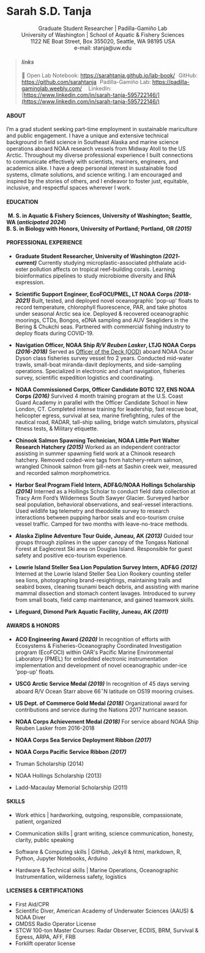 # Sarah S.D. Tanja 

<div style="text-align:center"> Graduate Student Researcher | Padilla-Gamiño Lab </div>
<div style="text-align:center">University of Washington | School of Aquatic & Fishery Sciences</div>
<div style="text-align:center">1122 NE Boat Street, Box 355020, Seattle, WA 98195 USA</div>
<div style="text-align:center">e-mail: stanja@uw.edu</div>

> #### *links*
>
> :notebook: Open Lab Notebook: https://sarahtanja.github.io/lab-book/
> <img src="C:\Users\Minerva\Documents\GitHub\lab-book\assets\images\githuboctocat.svg" style="zoom:9%;" /> GitHub: https://github.com/sarahtanja
> <img src="C:\Users\Minerva\Documents\GitHub\lab-book\assets\images\coral-icon" style="zoom:8%;"/>  Padilla-Gamiño Lab: https://padilla-gaminolab.weebly.com/
> <img src="https://cdn-icons-png.flaticon.com/512/174/174857.png" alt="Linkedin - Free social media icons" style="zoom:4%;" />  LinkedIn: [https://www.linkedin.com/in/sarah-tanja-595722146/](https://www.linkedin.com/in/sarah-tanja-595722146/)



#### ABOUT 

I’m a grad student seeking part-time employment in sustainable mariculture and public engagement. I have a unique and extensive technical background in field science in Southeast Alaska and marine science operations aboard NOAA research vessels from Midway Atoll to the US Arctic. Throughout my diverse professional experience I built connections to communicate effectively with scientists, mariners, engineers, and academics alike. I have a deep personal interest in sustainable food systems, climate solutions, and science writing.  I am encouraged and inspired by the stories of others, and I endeavor to foster just, equitable, inclusive, and respectful spaces wherever I work. 


#### EDUCATION

​		**M. S. in Aquatic & Fishery Sciences, University of Washington; Seattle, WA (*anticipated 2024*)**   						
​		**B. S. in Biology with Honors, University of Portland; Portland, OR *(2015)*** 



#### PROFESSIONAL EXPERIENCE

- **Graduate Student Researcher, University of Washington *(2021- current)***
	Currently studying microplastic-associated phthalate acid-ester pollution affects on tropical reef-building corals. Learning bioinformatics pipelines to study microbiome diversity and RNA expression.
	
- **Scientific Support Engineer, EcoFOCI/PMEL, LT NOAA Corps *(2018-2021)***
	Built, tested, and deployed novel oceanographic 'pop-up' floats to record temperature, chlorophyll fluorescence, PAR, and take photos under seasonal Arctic sea ice.  Deployed & recovered oceanographic moorings, CTDs, Bongos, eDNA sampling and AUV Seagliders in the Bering & Chukchi seas. Partnered with commercial fishing industry to deploy floats during COVID-19. 
	
- **Navigation Officer, NOAA Ship *R/V Reuben Lasker*, LTJG NOAA Corps *(2016-2018)***
	Served as [Officer of the Deck (OOD)](https://en.wikipedia.org/wiki/Officer_of_the_deck) aboard NOAA Oscar Dyson class fisheries survey vessel fro 2 years. Conducted mid-water trawls, small-boat miranda-davit deployments, and side-sampling operations. Specialized in electronic and chart navigation, fisheries survey, scientific expedition logistics and coordinating. 
	
- **NOAA Commissioned Corps, Officer Candidate BOTC 127, ENS NOAA Corps *(2016)***
	Survived 4 month training program at the U.S. Coast Guard Academy in parallel with the Officer Candidate School in New London, CT. Completed intense training for leadership, fast rescue boat, helicopter egress, survival at sea, marine firefighting, rules of the nautical road, RADAR,  tall-ship sailing,  bridge watch simulators, physical fitness tests, & Military etiquette.
	
- **Chinook Salmon Spawning Technician, NOAA Little Port Walter Research Hatchery *(2015)***
	Worked as an independent contractor assisting in summer spawning field work at a Chinook research hatchery. Removed coded-wire tags from hatchery-return salmon, wrangled Chinook salmon from gill-nets at Sashin creek weir, measured and recorded salmon morphometrics.
	
- **Harbor Seal Program Field Intern,  ADF&G/NOAA Hollings Scholarship *(2014)***
	Interned as a Hollings Scholar to conduct field data collection at Tracy Arm Ford’s Wilderness South Sawyer Glacier. Surveyed harbor seal population, behavioral observations, and seal-vessel interactions.  Used wildlife tag telemetry and theodolite survey to research interactions between pupping harbor seals and eco-tourism cruise vessel traffic. Camped for two months with leave-no-trace methods.  
	
- **Alaska Zipline Adventure Tour Guide, Juneau, AK *(2013)***
	Guided tour groups through ziplines in the upper canopy of the Tongass National Forest at Eaglecrest Ski area on Douglas Island. Responsible for guest safety and positive eco-tourism experience.
	
- **Lowrie Island Steller Sea Lion Population Survey Intern, ADF&G *(2012)***
	Interned at the Lowrie Island  Steller Sea Lion Rookery counting steller sea lions, photographing brand-resightings, maintaining trails and seabird boxes, cleaning tsunami beach debris, and assisting with marine mammal dissection and stomach content lavages. Introduced to survey from small boats, field camp maintenance, and gained teamwork skills. 
	
- **Lifeguard, Dimond Park Aquatic Facility, Juneau, AK *(2011)***

  
#### AWARDS & HONORS
- **ACO Engineering Award *(2020)***
  In recognition of efforts with Ecosystems & Fisheries-Oceanography Coordinated Investigation program (EcoFOCI) within OAR's Pacific Marine Environmental Laboratory (PMEL) for embedded electronic instrumentation implementation and development of novel oceanographic under-ice 'pop-up' floats. 

- **USCG Arctic Service Medal *(2019)***
  In recognition of 45 days serving aboard R/V Ocean Starr above 66$^{\circ}$N latitude on OS19 mooring cruises.

- **US Dept. of Commerce Gold Medal *(2018)***
  Organizational award for contributions and service during the Nations 2017 hurricane season. 

- **NOAA Corps Achievement Medal *(2018)***
  For service aboard NOAA Ship Reuben Lasker from 2016-2018

- **NOAA Corps Sea Service Deployment Ribbon *(2017)***

- **NOAA Corps Pacific Service Ribbon *(2017)***

- Truman Scholarship (2014)

- NOAA Hollings Scholarship (2013)

- Ladd-Macaulay Memorial Scholarship (2011)

  
#### SKILLS

- Work ethics | hardworking, outgoing, responsible, compassionate, patient, organized

- Communication skills | grant writing, science communication, honesty, clarity, public speaking

- Software & Computing skills | GitHub, Jekyll & html, markdown, R, Python, Jupyter Notebooks, Arduino

- Hardware & Technical skills | Marine Operations, Oceanographic Instrumentation, wilderness safety, logistics

  


#### LICENSES & CERTIFICATIONS

- First Aid/CPR
- Scientific Diver, American Academy of Underwater Sciences (AAUS) & NOAA Diver
- GMDSS Radio Operator License
- STCW 100-ton Master Courses: Radar Observer, ECDIS, BRM, Survival & Egress, ARPA, AFF, FRB
- Forklift operator license



